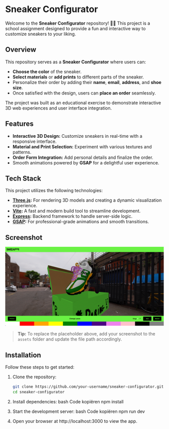 # Sneaker Configurator

Welcome to the **Sneaker Configurator** repository! 🎨👟 This project is a school assignment designed to provide a fun and interactive way to customize sneakers to your liking.

## Overview

This repository serves as a **Sneaker Configurator** where users can:  
- **Choose the color** of the sneaker.  
- **Select materials** or **add prints** to different parts of the sneaker.  
- Personalize their order by adding their **name**, **email**, **address**, and **shoe size**.  
- Once satisfied with the design, users can **place an order** seamlessly.

The project was built as an educational exercise to demonstrate interactive 3D web experiences and user interface integration.

## Features

- **Interactive 3D Design:** Customize sneakers in real-time with a responsive interface.  
- **Material and Print Selection:** Experiment with various textures and patterns.  
- **Order Form Integration:** Add personal details and finalize the order.  
- Smooth animations powered by **GSAP** for a delightful user experience.

## Tech Stack

This project utilizes the following technologies:

- **[Three.js](https://threejs.org/):** For rendering 3D models and creating a dynamic visualization experience.  
- **[Vite](https://vitejs.dev/):** A fast and modern build tool to streamline development.  
- **[Express](https://expressjs.com/):** Backend framework to handle server-side logic.  
- **[GSAP](https://greensock.com/gsap/):** For professional-grade animations and smooth transitions.

## Screenshot

![Screenshot Placeholder](./public/assets/SneakerConfigScreenshot.png)

> **Tip:** To replace the placeholder above, add your screenshot to the `assets` folder and update the file path accordingly.

## Installation

Follow these steps to get started:

1. Clone the repository:  
   ```bash
   git clone https://github.com/your-username/sneaker-configurator.git
   cd sneaker-configurator

2. Install dependencies:
bash
Code kopiëren
npm install

3. Start the development server:
bash
Code kopiëren
npm run dev

4. Open your browser at http://localhost:3000 to view the app.